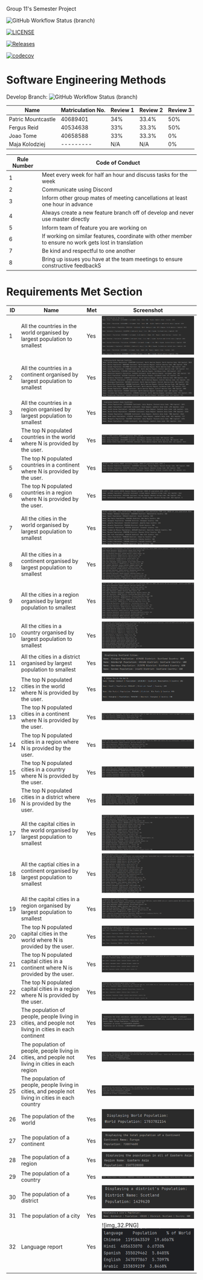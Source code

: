 Group 11's Semester Project

![GitHub Workflow Status (branch)](https://img.shields.io/github/actions/workflow/status/group11sem/set08103/main.yml?branch=master)

[![LICENSE](https://img.shields.io/github/license/group11sem/set08103.svg?style=flat-square)](https://github.com/group11sem/set08103/blob/master/LICENSE)

[![Releases](https://img.shields.io/github/release/group11sem/set08103/all.svg?style=flat-square)](https://github.com/group11sem/set08103/releases)

[![codecov](https://codecov.io/gh/group11sem/set08103/graph/badge.svg?token=FFI3VKAMIR)](https://codecov.io/gh/group11sem/set08103)

# Software Engineering Methods
Develop Branch: ![GitHub Workflow Status (branch)](https://img.shields.io/github/actions/workflow/status/group11sem/set08103/main.yml?branch=develop)

| Name                   | Matriculation No. | Review 1 | Review 2 | Review 3 |
|------------------------|-------------------|---|----------|----------|
| Patric Mountcastle     | 40689401          | 34% | 33.4%    | 50%     |
| Fergus Reid            | 40534638          | 33% | 33.3%    | 50%      |
| Joao Tome              | 40658588          | 33% | 33.3%    | 0%       |
 | Maja Kolodziej        | ---------         | N/A | N/A      | 0%       |

| Rule Number | Code of Conduct|
|-------------|---|
| 1           | Meet every week for half an hour and discuss tasks for the week|
| 2           | Communicate using Discord|
| 3           | Inform other group mates of meeting cancellations at least one hour in advance|
| 4           | Always create a new feature branch off of develop and never use master directly|
| 5           | Inform team of feature you are working on|
| 6           | If working on similar features, coordinate with other member to ensure no work gets lost in translation|
| 7           | Be kind and respectful to one another|
| 8           | Bring up issues you have at the team meetings to ensure constructive feedbackS|

# Requirements Met Section

| ID | Name                                                                                                 | Met | Screenshot                | 
|----|------------------------------------------------------------------------------------------------------|-----|---------------------------|
| 1  | All the countries in the world organised by largest population to smallest                           | Yes | ![img.png](img.png)       |
| 2  | All the countries in a continent organised by largest population to smallest                         | Yes | ![img_1.png](img_1.png)   | 
| 3  | All the countries in a region organised by largest population to smallest                            | Yes | ![img_2.png](img_2.png)   |
| 4  | The top N populated countries in the world where N is provided by the user.                          | Yes | ![img_3.png](img_3.png)   |
| 5  | The top N populated countries in a continent where N is provided by the user.                        | Yes | ![img_4.png](img_4.png)   |
| 6  | The top N populated countries in a region where N is provided by the user.                           | Yes | ![img_5.png](img_5.png)   | 
| 7  | All the cities in the world organised by largest population to smallest                              | Yes | ![img_6.png](img_6.png)   |
| 8  | All the cities in a continent organised by largest population to smallest                            | Yes | ![img_29.png](img_29.png) |
| 9  | All the cities in a region organised by largest population to smallest                               | Yes | ![img_7.png](img_7.png)   |
| 10 | All the cities in a country organised by largest population to smallest                              | Yes | ![img_9.png](img_9.png)   | 
| 11 | All the cities in a district organised by largest population to smallest                             | Yes | ![img_30.png](img_30.png) |
| 12 | The top N populated cities in the world where N is provided by the user.                             | Yes | ![img_8.png](img_8.png)   |
| 13 | The top N populated cities in a continent where N is provided by the user.                           | Yes | ![img_10.png](img_10.png) |
| 14 | The top N populated cities in a region where N is provided by the user.                              | Yes | ![img_11.png](img_11.png) | 
| 15 | The top N populated cities in a country where N is provided by the user.                             | Yes | ![img_12.png](img_12.png) |
| 16 | The top N populated cities in a district where N is provided by the user.                            | Yes | ![img_13.png](img_13.png) |
| 17 | All the capital cities in the world organised by largest population to smallest                      | Yes | ![img_14.png](img_14.png) |
| 18 | All the captial cities in a continent organised by largest population to smallest                    | Yes | ![img_15.png](img_15.png) | 
| 19 | All the capital cities in a region organised by largest population to smallest                       | Yes | ![img_16.png](img_16.png) |
| 20 | The top N populated capital cities in the world where N is provided by the user.                     | Yes | ![img_17.png](img_17.png) |
| 21 | The top N populated capital cities in a continent where N is provided by the user.                   | Yes | ![img_18.png](img_18.png) |
| 22 | The top N populated capital cities in a region where N is provided by the user.                      | Yes | ![img_19.png](img_19.png) | 
| 23 | The population of people, people living in cities, and people not living in cities in each continent | Yes | ![img_20.png](img_20.png) |
| 24 | The population of people, people living in cities, and people not living in cities in each region    | Yes | ![img_21.png](img_21.png) |
| 25 | The population of people, people living in cities, and people not living in cities in each country   | Yes | ![img_22.png](img_22.png) |
| 26 | The population of the world                                                                          | Yes | ![img_23.png](img_23.png) | 
| 27 | The population of a continent                                                                        | Yes | ![img_24.png](img_24.png) |
| 28 | The population of a region                                                                           | Yes | ![img_25.png](img_25.png) |
| 29 | The population of a country                                                                          | Yes | ![img_26.png](img_26.png) |
| 30 | The population of a district                                                                         | Yes | ![img_31.png](img_31.png)                          | 
| 31 | The population of a city                                                                             | Yes | ![img_27.png](img_27.png) |
| 32 | Language report                                                                                      | Yes | ![img_32.PNG]![ScreenShot](/screenshots/32.PNG) |
